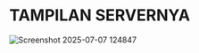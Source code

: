 # TAMPILAN SERVERNYA
![Screenshot 2025-07-07 124847](https://github.com/user-attachments/assets/5e7b0652-0eb9-4c88-8fa6-3fd74a762201)
